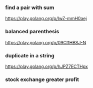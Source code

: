 ### find a pair with sum
https://play.golang.org/p/IwZ-mmH0aej

### balanced parenthesis
https://play.golang.org/p/09Cl1HBSJ-N

### duplicate in a string
https://play.golang.org/p/hJPZ7ECTHpx

### stock exchange greater profit
